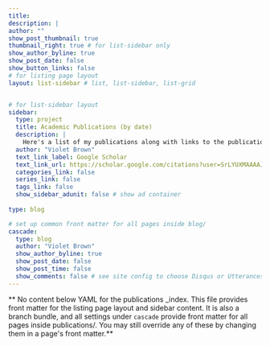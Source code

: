 ```yaml
---
title: 
description: |
author: ""
show_post_thumbnail: true
thumbnail_right: true # for list-sidebar only
show_author_byline: true
show_post_date: false
show_button_links: false
# for listing page layout
layout: list-sidebar # list, list-sidebar, list-grid


# for list-sidebar layout
sidebar: 
  type: project
  title: Academic Publications (by date)
  description: |
    Here's a list of my publications along with links to the publications and PDFs.
  author: "Violet Brown"
  text_link_label: Google Scholar
  text_link_url: https://scholar.google.com/citations?user=SrLYUXMAAAAJ&hl=en
  categories_link: false
  series_link: false
  tags_link: false
  show_sidebar_adunit: false # show ad container
  
type: blog

# set up common front matter for all pages inside blog/
cascade:
  type: blog
  author: "Violet Brown"
  show_author_byline: true
  show_post_date: false
  show_post_time: false
  show_comments: false # see site config to choose Disqus or Utterances
---
```


** No content below YAML for the publications _index. This file provides front matter for the listing page layout and sidebar content. It is also a branch bundle, and all settings under `cascade` provide front matter for all pages inside publications/. You may still override any of these by changing them in a page's front matter.**
